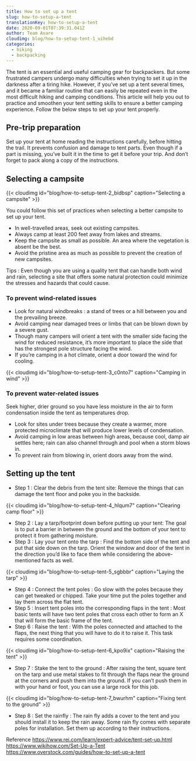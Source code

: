 ```yaml
---
title: How to set up a tent
slug: how-to-setup-a-tent
translationKey: how-to-setup-a-tent
date: 2020-09-01T07:39:31.041Z
author: Team Avare
cloudimg: blog/how-to-setup-tent-1_uihebd
categories:
  - hiking
  - backpacking
---
```

The tent is an essential and useful camping gear for backpackers. But some frustrated campers undergo many difficulties when trying to set it up in the darkness after a tiring hike. However, if you’ve set up a tent several times, and it became a familiar routine that can easily be repeated even in the most difficult hiking and camping conditions. This article will help you out to practice and smoothen your tent setting skills to ensure a better camping experience.
Follow the below steps to set up your tent properly.

## Pre-trip preparation

Set up your tent at home reading the instructions carefully, before hitting the trail. It prevents confusion and damage to tent parts. Even though if a part is missing, you’ve built it in the time to get it before your trip. And don’t forget
to pack along a copy of the instructions.

## Selecting a campsite

{{< cloudimg id="blog/how-to-setup-tent-2_bidbsp" caption="Selecting a campsite" >}}

You could follow this set of practices when selecting a better campsite to set up your tent.

* In well-travelled areas, seek out existing campsites.
* Always camp at least 200 feet away from lakes and streams.
* Keep the campsite as small as possible. An area where the vegetation is absent be the best.
* Avoid the pristine area as much as possible to prevent the creation of new campsites.

Tips : Even though you are using a quality tent that can handle both wind and rain, selecting a site that offers some natural protection could minimize the stresses and hazards that could cause.

### To prevent wind-related issues

* Look for natural windbreaks : a stand of trees or a hill between you and the prevailing breeze.
* Avoid camping near damaged trees or limbs that can be blown down by a severe gust.
* Though many campers will orient a tent with the smaller side facing the wind for reduced resistance, it’s more important to place the side that has the strongest pole structure facing the wind.
* If you’re camping in a hot climate, orient a door toward the wind for cooling.

{{< cloudimg id="blog/how-to-setup-tent-3_c0nto7" caption="Camping in wind" >}}

### To prevent water-related issues

Seek higher, drier ground so you have less moisture in the air to form condensation inside the tent as temperatures drop.

* Look for sites under trees because they create a warmer, more protected microclimate that will produce lower levels of condensation.
* Avoid camping in low areas between high areas, because cool, damp air settles here; rain can also channel through and pool when a storm blows in.
* To prevent rain from blowing in, orient doors away from the wind.

## Setting up the tent
* Step 1 : Clear the debris from the tent site: Remove the things that can damage the tent floor and poke you in the backside.

{{< cloudimg id="blog/how-to-setup-tent-4_hlqum7" caption="Clearing camp floor" >}}

* Step 2 : Lay a tarp/footprint down before putting up your tent: The goal is to put a barrier in between the ground and the bottom of your tent to protect it from gathering moisture.
* Step 3 : Lay your tent onto the tarp : Find the bottom side of the tent and put that side down on the tarp. Orient the window and door of the tent in the direction you’d like to face them while considering the above-mentioned facts as well.

{{< cloudimg id="blog/how-to-setup-tent-5_sgbbbr" caption="Laying the tarp" >}}

* Step 4 : Connect the tent poles : Go slow with the poles because they can get tweaked or chipped. Take your time put the poles together and lay them across the flat tent.
* Step 5 : Insert tent poles into the corresponding flaps in the tent : Most basic tents will have two tent poles that cross each other to form an X that will form the basic frame of the tent.
* Step 6 : Raise the tent : With the poles connected and attached to the flaps, the next thing that you will have to do it to raise it. This task requires some coordination.

{{< cloudimg id="blog/how-to-setup-tent-6_kpo9ix" caption="Raising the tent" >}}

* Step 7 : Stake the tent to the ground : After raising the tent, square tent on the tarp and use metal stakes to fit through the flaps near the ground at the corners and push them into the ground. If you can’t push them in with your hand or foot, you can use a large rock for this job.

{{< cloudimg id="blog/how-to-setup-tent-7_bwurhm" caption="Fixing tent to the ground" >}}

* Step 8 : Set the rainfly : The rain fly adds a cover to the tent and you should install it to keep the rain away. Some rain fly comes with separate poles for installation. Set them up according to their instructions.

Reference
https://www.rei.com/learn/expert-advice/tent-set-up.html
https://www.wikihow.com/Set-Up-a-Tent
https://www.overstock.com/guides/how-to-set-up-a-tent